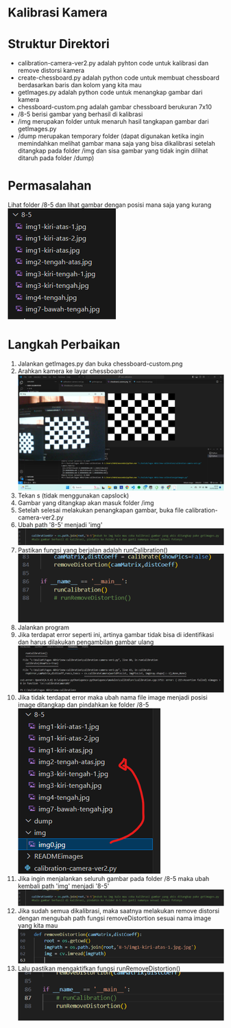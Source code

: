 # Kalibrasi Kamera
# Struktur Direktori
- calibration-camera-ver2.py adalah pyhton code untuk kalibrasi dan remove distorsi kamera
- create-chessboard.py adalah python code untuk membuat chessboard berdasarkan baris dan kolom yang kita mau
- getImages.py adalah python code untuk menangkap gambar dari kamera
- chessboard-custom.png adalah gambar chessboard berukuran 7x10
- /8-5 berisi gambar yang berhasil di kalibrasi
- /img merupakan folder untuk menaruh hasil tangkapan gambar dari getImages.py
- /dump merupakan temporary folder (dapat digunakan ketika ingin memindahkan melihat gambar mana saja yang bisa dikalibrasi setelah ditangkap pada folder /img dan sisa gambar yang tidak ingin dilihat ditaruh pada folder /dump)

# Permasalahan
Lihat folder /8-5 dan lihat gambar dengan posisi mana saja yang kurang<br>
![Gambar](https://github.com/fransiskusabelpp/cam-calibration/blob/main/READMEimages/Screenshot%202024-03-13%20104620.png?raw=true)

# Langkah Perbaikan
1. Jalankan getImages.py dan buka chessboard-custom.png<br>
2. Arahkan kamera ke layar chessboard<br>
![Gambar](https://github.com/fransiskusabelpp/cam-calibration/blob/main/READMEimages/Screenshot%202024-03-13%20103050.png?raw=true)
3. Tekan s (tidak menggunakan capslock)<br>
4. Gambar yang ditangkap akan masuk folder /img<br>
5. Setelah selesai melakukan penangkapan gambar, buka file calibration-camera-ver2.py<br>
6. Ubah path '8-5' menjadi 'img'<br>
![Gambar](https://github.com/fransiskusabelpp/cam-calibration/blob/main/READMEimages/Screenshot%202024-03-13%20103227.png?raw=true)
7. Pastikan fungsi yang berjalan adalah runCalibration()<br>
![Gambar](https://github.com/fransiskusabelpp/cam-calibration/blob/main/READMEimages/Screenshot%202024-03-13%20103332.png?raw=true)
8. Jalankan program<br>
9. Jika terdapat error seperti ini, artinya gambar tidak bisa di identifikasi dan harus dilakukan pengambilan gambar ulang<br>
![Gambar](https://github.com/fransiskusabelpp/cam-calibration/blob/main/READMEimages/Screenshot%202024-03-13%20105621.png?raw=true)
10. Jika tidak terdapat error maka ubah nama file image menjadi posisi image ditangkap dan pindahkan ke folder /8-5<br>
![Gambar](https://github.com/fransiskusabelpp/cam-calibration/blob/main/READMEimages/Screenshot%202024-03-13%20103446.png?raw=true)
11. Jika ingin menjalankan seluruh gambar pada folder /8-5 maka ubah kembali path 'img' menjadi '8-5'<br>
![Gambar](https://github.com/fransiskusabelpp/cam-calibration/blob/main/READMEimages/Screenshot%202024-03-13%20103227.png?raw=true)
12. Jika sudah semua dikalibrasi, maka saatnya melakukan remove distorsi dengan mengubah path fungsi removeDistortion sesuai nama image yang kita mau<br>
![Gambar](https://github.com/fransiskusabelpp/cam-calibration/blob/main/READMEimages/Screenshot%202024-03-13%20111804.png?raw=true)
14. Lalu pastikan mengaktifkan fungsi runRemoveDistortion()<br>
![Gambar](https://github.com/fransiskusabelpp/cam-calibration/blob/main/READMEimages/Screenshot%202024-03-13%20110228.png?raw=true)
